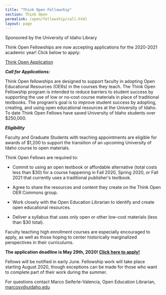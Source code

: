 ```yaml
---
title: "Think Open Fellowship"
section: Think Open
permalink: /open/fellowship/call.html
layout: page
---
```


Sponsored by the University of Idaho Library

Think Open Fellowships are now accepting applications for the 2020-2021 academic year! 
Click below to apply:

<a href="https://uidaho.co1.qualtrics.com/jfe/form/SV_9ts4qDf4pTXifpr" class="btn btn-outline-pride-gold">Think Open Application</a>

**_Call for Applications:_**

Think Open fellowships are designed to support faculty in adopting Open Educational Resources (OERs) in the courses they teach. The Think Open Fellowship program is intended to reduce barriers to student success by supporting the use of low or no‐cost course materials in place of traditional textbooks. The program’s goal is to improve student success by adopting, creating, and using open educational resources at the University of Idaho. To date Think Open Fellows have saved University of Idaho students over $250,000.

**_Eligibility_**

Faculty and Graduate Students with teaching appointments are eligible for awards of $1,200 to support the transition of an upcoming University of Idaho course to open materials.

Think Open Fellows are required to:

*   Commit to using an open textbook or affordable alternative (total costs less than $30) for a course happening in Fall 2020, Spring 2020, or Fall 2021 that currently uses a traditional publisher's textbook.

*   Agree to share the resources and content they create on the Think Open OER Commons group.

*   Work closely with the Open Education Librarian to identify and create open educational resources.

*   Deliver a syllabus that uses only open or other low-cost materials (less than $30 total).

Faculty teaching high enrollment courses are especially encouraged to apply, as well as those hoping to center historically marginalized perspectives in their curriculums. 

**The application deadline is May 29th, 2020! [Click here to apply!](https://uidaho.co1.qualtrics.com/jfe/form/SV_9ts4qDf4pTXifpr)**

Fellows will be notified in early June. Fellowship work will take place starting August 2020, though exceptions can be made for those who want to complete part of their work during the summer.

For questions contact Marco Seiferle-Valencia, Open Education Librarian, marcosv@uidaho.edu

